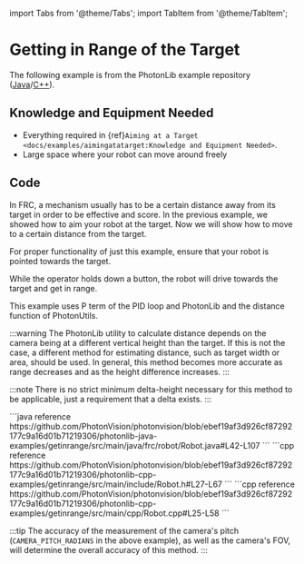 import Tabs from '@theme/Tabs';
import TabItem from '@theme/TabItem';

# Getting in Range of the Target

The following example is from the PhotonLib example repository ([Java](https://github.com/PhotonVision/photonvision/tree/master/photonlib-java-examples/getinrange)/[C++](https://github.com/PhotonVision/photonvision/tree/master/photonlib-cpp-examples/getinrange)).

## Knowledge and Equipment Needed

- Everything required in \{ref}`Aiming at a Target <docs/examples/aimingatatarget:Knowledge and Equipment Needed>`.
- Large space where your robot can move around freely

## Code

In FRC, a mechanism usually has to be a certain distance away from its target in order to be effective and score. In the previous example, we showed how to aim your robot at the target. Now we will show how to move to a certain distance from the target.

For proper functionality of just this example, ensure that your robot is pointed towards the target.

While the operator holds down a button, the robot will drive towards the target and get in range.

This example uses P term of the PID loop and PhotonLib and the distance function of PhotonUtils.

:::warning
The PhotonLib utility to calculate distance depends on the camera being at a different vertical height than the target. If this is not the case, a different method for estimating distance, such as target width or area, should be used. In general, this method becomes more accurate as range decreases and as the height difference increases.
:::

:::note
There is no strict minimum delta-height necessary for this method to be applicable, just a requirement that a delta exists.
:::

<Tabs groupId="lang">
  <TabItem value="java" label="Java">
```java reference
https://github.com/PhotonVision/photonvision/blob/ebef19af3d926cf87292177c9a16d01b71219306/photonlib-java-examples/getinrange/src/main/java/frc/robot/Robot.java#L42-L107
```
  </TabItem>
  <TabItem value="cpp" label="C++ (Header)">
```cpp reference
https://github.com/PhotonVision/photonvision/blob/ebef19af3d926cf87292177c9a16d01b71219306/photonlib-cpp-examples/getinrange/src/main/include/Robot.h#L27-L67
```
  </TabItem>
  <TabItem value="cpp-src" label="C++ (Source)">
```cpp reference
https://github.com/PhotonVision/photonvision/blob/ebef19af3d926cf87292177c9a16d01b71219306/photonlib-cpp-examples/getinrange/src/main/cpp/Robot.cpp#L25-L58
```
  </TabItem>
</Tabs>

:::tip
The accuracy of the measurement of the camera's pitch (`CAMERA_PITCH_RADIANS` in the above example), as well as the camera's FOV, will determine the overall accuracy of this method.
:::
